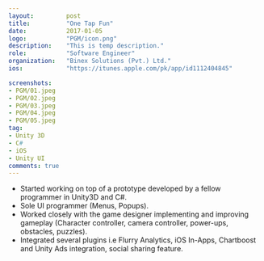 ```yaml
---
layout:			post
title:			"One Tap Fun"
date:			2017-01-05
logo:			"PGM/icon.png"
description:	"This is temp description."
role:			"Software Engineer"
organization:	"Binex Solutions (Pvt.) Ltd."
ios:			"https://itunes.apple.com/pk/app/id1112404845"

screenshots:
- PGM/01.jpeg
- PGM/02.jpeg
- PGM/03.jpeg
- PGM/04.jpeg
- PGM/05.jpeg
tag:
- Unity 3D
- C#
- iOS
- Unity UI
comments: true
---
```


* Started working on top of a prototype developed by a fellow programmer in Unity3D and C#.
* Sole UI programmer (Menus, Popups).
* Worked closely with the game designer implementing and improving gameplay (Character controller, camera controller, power-ups, obstacles, puzzles).
* Integrated several plugins i.e Flurry Analytics, iOS In-Apps, Chartboost and Unity Ads integration, social sharing feature.
